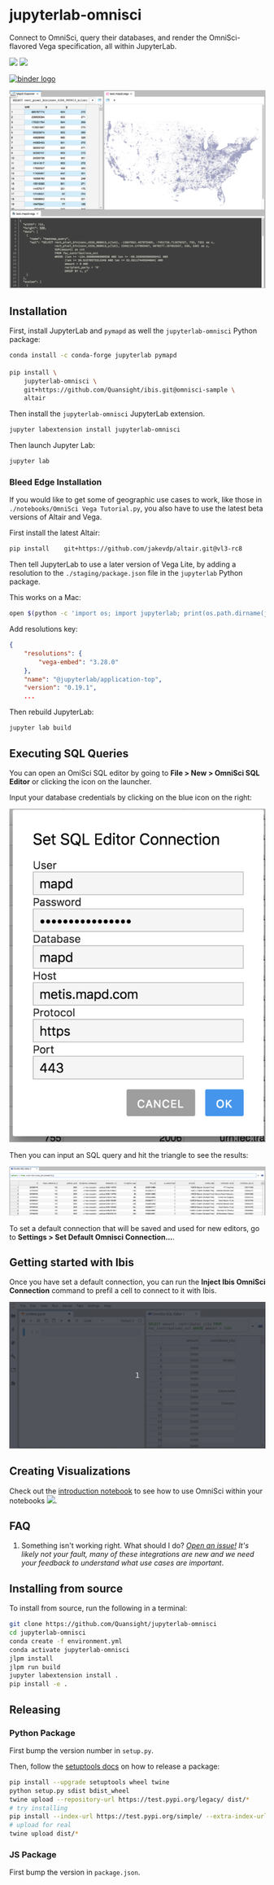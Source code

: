 # jupyterlab-omnisci

Connect to OmniSci, query their databases, and render the OmniSci-flavored Vega specification,
all within JupyterLab.

[![](https://img.shields.io/pypi/v/jupyterlab-omnisci.svg)](https://pypi.python.org/pypi/jupyterlab-omnisci) [![](https://img.shields.io/npm/v/jupyterlab-omnisci.svg?style=flat-square)](https://www.npmjs.com/package/jupyterlab-omnisci)

[![binder logo](https://beta.mybinder.org/badge.svg)](https://mybinder.org/v2/gh/Quansight/jupyterlab-omnisci/33610432eefa8392e1f4a9c505aa01a368eb9be8?urlpath=lab/tree/notebooks/4.%20Extract%20Use%20Cases%20-%20VL%20examples.ipynb)

![example](./screenshot.png)

## Installation

First, install JupyterLab and `pymapd` as well the `jupyterlab-omnisci` Python package:

```bash
conda install -c conda-forge jupyterlab pymapd

pip install \
    jupyterlab-omnisci \
    git+https://github.com/Quansight/ibis.git@omnisci-sample \
    altair
```

Then install the `jupyterlab-omnisci` JupyterLab extension.

```bash
jupyter labextension install jupyterlab-omnisci
```

Then launch Jupyter Lab:

```bash
jupyter lab
```

### Bleed Edge Installation

If you would like to get some of geographic use cases to work, like those in `./notebooks/OmniSci Vega Tutorial.py`,
you also have to use the latest beta versions of Altair and Vega.

First install the latest Altair:

```bash
pip install    git+https://github.com/jakevdp/altair.git@vl3-rc8
```

Then tell JupyterLab to use a later version of Vega Lite, by adding
a resolution to the `./staging/package.json` file in the `jupyterlab` Python package.

This works on a Mac:

```bash
open $(python -c 'import os; import jupyterlab; print(os.path.dirname(jupyterlab.__file__))')/staging/package.json
```

Add resolutions key:

```json
{
    "resolutions": {
        "vega-embed": "3.28.0"
    },
    "name": "@jupyterlab/application-top",
    "version": "0.19.1",
    ...
```

Then rebuild JupyterLab:

```bash
jupyter lab build
```

## Executing SQL Queries

You can open an OmiSci SQL editor by going to **File > New > OmniSci SQL Editor** or clicking the icon on the launcher.

Input your database credentials by clicking on the blue icon on the right:

![](./sqlcon.png)

Then you can input an SQL query and hit the triangle to see the results:

![](./sql.png)

To set a default connection that will be saved and used for new editors, go to **Settings > Set Default Omnisci Connection...**.

## Getting started with Ibis

Once you have set a default connection, you can run the **Inject Ibis OmniSci Connection** command to prefil a cell to connect to it with Ibis.

![](./inject-ibis-con.gif)

## Creating Visualizations

Check out the [introduction notebook](./notebooks/Introduction.ipynb) to see how to use OmniSci within your notebooks [![](https://mybinder.org/badge.svg)](https://mybinder.org/v2/gh/Quansight/jupyterlab-omnisci/master?urlpath=lab/tree/notebooks/Introduction.ipynb).

## FAQ

1. Something isn't working right. What should I do?
   _[Open an issue!](https://github.com/Quansight/jupyterlab-omnisci/issues/new?assignees=&labels=bug&template=bug_report.md&title=%5BBUG%5D+) It's likely not your fault, many of these integrations are new and we need your feedback to understand what use cases are important_.

## Installing from source

To install from source, run the following in a terminal:

```bash
git clone https://github.com/Quansight/jupyterlab-omnisci
cd jupyterlab-omnisci
conda create -f environment.yml
conda activate jupyterlab-omnisci
jlpm install
jlpm run build
jupyter labextension install .
pip install -e .
```

## Releasing

### Python Package

First bump the version number in `setup.py`.

Then, follow the [setuptools docs](https://setuptools.readthedocs.io/en/latest/setuptools.html#distributing-a-setuptools-based-project) on how to release
a package:

```bash
pip install --upgrade setuptools wheel twine
python setup.py sdist bdist_wheel
twine upload --repository-url https://test.pypi.org/legacy/ dist/*
# try installing
pip install --index-url https://test.pypi.org/simple/ --extra-index-url https://pypi.org/simple jupyterlab_omnisci
# upload for real
twine upload dist/*
```

### JS Package

First bump the version in `package.json`.
